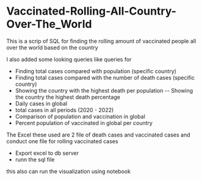 # Vaccinated-Rolling-All-Country-Over-The_World

This is a scrip of SQL for finding 
the rolling amount of vaccinated people all over the world based on the country

I also added some looking queries like queries for
 - Finding total cases compared with population (specific country)
 - Finding total cases compared with the number of death cases (specific country)
 - Showing the country with the highest death per population
-- Showing the country the highest death percentage
 - Daily cases in global
 - total cases in all periods (2020 - 2022)
 - Comparison of population and vaccination in global
 - Percent population of vaccinated in global per country

The Excel these used are 2 file of death cases and vaccinated cases and conduct one file for rolling vaccinated cases 

- Export excel to db server
- runn the sql file

this also can run the visualization using notebook